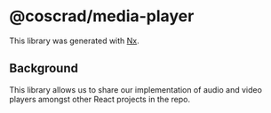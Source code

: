 # @coscrad/media-player

This library was generated with [Nx](https://nx.dev).

## Background

This library allows us to share our implementation of audio and video players
amongst other React projects in the repo.
